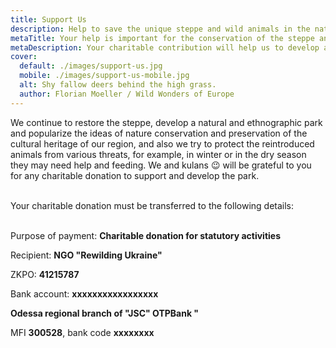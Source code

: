 ```yaml
---
title: Support Us
description: Help to save the unique steppe and wild animals in the nature of Bessarabia
metaTitle: Your help is important for the conservation of the steppe and wild animals in the nature
metaDescription: Your charitable contribution will help us to develop a natural ethnographic park and support animals in the steppe in difficult times
cover:
  default: ./images/support-us.jpg
  mobile: ./images/support-us-mobile.jpg
  alt: Shy fallow deers behind the high grass.
  author: Florian Moeller / Wild Wonders of Europe
---
```

We continue to restore the steppe, develop a natural and ethnographic park and popularize the ideas of nature conservation and preservation of the cultural heritage of our region, and also we try to protect the reintroduced animals from various threats, for example, in winter or in the dry season they may need help and feeding. We and kulans 😉 will be grateful to you for any charitable donation to support and develop the park.  
<br />


Your charitable donation must be transferred to the following details:  
<br />


Purpose of payment: **Charitable donation for statutory activities**

Recipient: **NGO "Rewilding Ukraine"**

ZKPO: **41215787**

Bank account: **ххххххххххххххххх**

**Odessa regional branch of "JSC" OTPBank "**

MFI **300528**, bank code **хххххххх**

